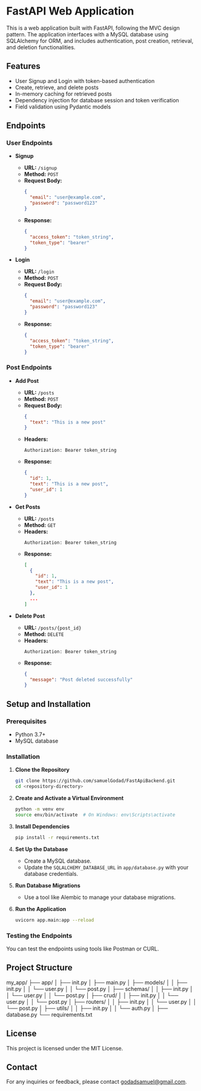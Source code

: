 # FastAPI Web Application

This is a web application built with FastAPI, following the MVC design pattern. The application interfaces with a MySQL database using SQLAlchemy for ORM, and includes authentication, post creation, retrieval, and deletion functionalities.

## Features

- User Signup and Login with token-based authentication
- Create, retrieve, and delete posts
- In-memory caching for retrieved posts
- Dependency injection for database session and token verification
- Field validation using Pydantic models

## Endpoints

### User Endpoints

- **Signup**
  - **URL:** `/signup`
  - **Method:** `POST`
  - **Request Body:**
    ```json
    {
      "email": "user@example.com",
      "password": "password123"
    }
    ```
  - **Response:**
    ```json
    {
      "access_token": "token_string",
      "token_type": "bearer"
    }
    ```

- **Login**
  - **URL:** `/login`
  - **Method:** `POST`
  - **Request Body:**
    ```json
    {
      "email": "user@example.com",
      "password": "password123"
    }
    ```
  - **Response:**
    ```json
    {
      "access_token": "token_string",
      "token_type": "bearer"
    }
    ```

### Post Endpoints

- **Add Post**
  - **URL:** `/posts`
  - **Method:** `POST`
  - **Request Body:**
    ```json
    {
      "text": "This is a new post"
    }
    ```
  - **Headers:**
    ```
    Authorization: Bearer token_string
    ```
  - **Response:**
    ```json
    {
      "id": 1,
      "text": "This is a new post",
      "user_id": 1
    }
    ```

- **Get Posts**
  - **URL:** `/posts`
  - **Method:** `GET`
  - **Headers:**
    ```
    Authorization: Bearer token_string
    ```
  - **Response:**
    ```json
    [
      {
        "id": 1,
        "text": "This is a new post",
        "user_id": 1
      },
      ...
    ]
    ```

- **Delete Post**
  - **URL:** `/posts/{post_id}`
  - **Method:** `DELETE`
  - **Headers:**
    ```
    Authorization: Bearer token_string
    ```
  - **Response:**
    ```json
    {
      "message": "Post deleted successfully"
    }
    ```

## Setup and Installation

### Prerequisites

- Python 3.7+
- MySQL database

### Installation

1. **Clone the Repository**
    ```bash
    git clone https://github.com/samuelGodad/FastApiBackend.git
    cd <repository-directory>
    ```

2. **Create and Activate a Virtual Environment**
    ```bash
    python -m venv env
    source env/bin/activate  # On Windows: env\Scripts\activate
    ```

3. **Install Dependencies**
    ```bash
    pip install -r requirements.txt
    ```

4. **Set Up the Database**
    - Create a MySQL database.
    - Update the `SQLALCHEMY_DATABASE_URL` in `app/database.py` with your database credentials.

5. **Run Database Migrations**
    - Use a tool like Alembic to manage your database migrations.

6. **Run the Application**
    ```bash
    uvicorn app.main:app --reload
    ```

### Testing the Endpoints

You can test the endpoints using tools like Postman or CURL.

## Project Structure

my_app/
├── app/
│ ├── init.py
│ ├── main.py
│ ├── models/
│ │ ├── init.py
│ │ └── user.py
│ │ └── post.py
│ ├── schemas/
│ │ ├── init.py
│ │ └── user.py
│ │ └── post.py
│ ├── crud/
│ │ ├── init.py
│ │ └── user.py
│ │ └── post.py
│ ├── routers/
│ │ ├── init.py
│ │ └── user.py
│ │ └── post.py
│ ├── utils/
│ │ ├── init.py
│ │ └── auth.py
│ ├── database.py
└── requirements.txt



## License

This project is licensed under the MIT License.

## Contact

For any inquiries or feedback, please contact [godadsamuel@gmail.com](mailto:godadsamuel@gmail.com).
